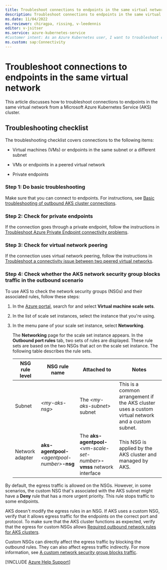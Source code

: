 ```yaml
---
title: Troubleshoot connections to endpoints in the same virtual network
description: Troubleshoot connections to endpoints in the same virtual network from an Azure Kubernetes Service (AKS) cluster.
ms.date: 11/04/2022
ms.reviewer: chiragpa, rissing, v-leedennis
editor: v-jsitser
ms.service: azure-kubernetes-service
#Customer intent: As an Azure Kubernetes user, I want to troubleshoot connections to endpoints in the same virtual network so that I don't experience outbound connection issues from an Azure Kubernetes Service (AKS) cluster.
ms.custom: sap:Connectivity
---
```

# Troubleshoot connections to endpoints in the same virtual network

This article discusses how to troubleshoot connections to endpoints in the same virtual network from a Microsoft Azure Kubernetes Service (AKS) cluster.

## Troubleshooting checklist

The troubleshooting checklist covers connections to the following items:

- Virtual machines (VMs) or endpoints in the same subnet or a different subnet

- VMs or endpoints in a peered virtual network

- Private endpoints

### Step 1: Do basic troubleshooting

Make sure that you can connect to endpoints. For instructions, see [Basic troubleshooting of outbound AKS cluster connections](basic-troubleshooting-outbound-connections.md).

### Step 2: Check for private endpoints

If the connection goes through a private endpoint, follow the instructions in [Troubleshoot Azure Private Endpoint connectivity problems](/azure/private-link/troubleshoot-private-endpoint-connectivity).

### Step 3: Check for virtual network peering

If the connection uses virtual network peering, follow the instructions in [Troubleshoot a connectivity issue between two peered virtual networks](/azure/virtual-network/virtual-network-troubleshoot-peering-issues#troubleshoot-a-connectivity-issue-between-two-peered-virtual-networks).

### Step 4: Check whether the AKS network security group blocks traffic in the outbound scenario

To use AKS to check the network security groups (NSGs) and their associated rules, follow these steps:

1. In the [Azure portal](https://portal.azure.com), search for and select **Virtual machine scale sets**.

1. In the list of scale set instances, select the instance that you're using.

1. In the menu pane of your scale set instance, select **Networking**.

   The **Networking** page for the scale set instance appears. In the **Outbound port rules** tab, two sets of rules are displayed. These rule sets are based on the two NSGs that act on the scale set instance. The following table describes the rule sets.

   | NSG rule level | NSG rule name | Attached to | Notes |
   |--|--|--|--|
   | Subnet | *\<my-aks-nsg>* | The *\<my-aks-subnet>* subnet | This is a common arrangement if the AKS cluster uses a custom virtual network and a custom subnet. |
   | Network adapter | **aks-agentpool-***\<agentpool-number>***-nsg** | The **aks-agentpool-***\<vm-scale-set-number>***-vmss** network interface | This NSG is applied by the AKS cluster and managed by AKS. |

By default, the egress traffic is allowed on the NSGs. However, in some scenarios, the custom NSG that's associated with the AKS subnet might have a **Deny** rule that has a more urgent priority. This rule stops traffic to some endpoints.

AKS doesn't modify the egress rules in an NSG. If AKS uses a custom NSG, verify that it allows egress traffic for the endpoints on the correct port and protocol. To make sure that the AKS cluster functions as expected, verify that the egress for custom NSGs allows [Required outbound network rules for AKS clusters](/azure/aks/limit-egress-traffic#required-outbound-network-rules-and-fqdns-for-aks-clusters).

Custom NSGs can directly affect the egress traffic by blocking the outbound rules. They can also affect egress traffic indirectly. For more information, see [A custom network security group blocks traffic](./custom-nsg-blocks-traffic.md).

[!INCLUDE [Azure Help Support](../../includes/azure-help-support.md)]
